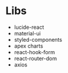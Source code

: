 # Libs

- lucide-react
- material-ui
- styled-components
- apex charts
- react-hook-form
- react-router-dom
- axios
